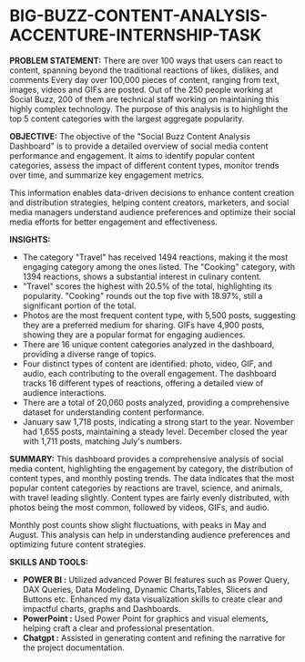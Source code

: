 # BIG-BUZZ-CONTENT-ANALYSIS-ACCENTURE-INTERNSHIP-TASK

**PROBLEM STATEMENT:**
There are over 100 ways that users can react to content, spanning beyond the traditional reactions of likes, dislikes, and comments
Every day over 100,000 pieces of content, ranging from text, images, videos and GIFs are posted. Out of the 250 people working at Social Buzz, 200 of them are technical staff working on maintaining this highly complex technology. 
The purpose of this analysis is to highlight the top 5 content categories with the largest aggregate popularity.

**OBJECTIVE:**
The objective of the "Social Buzz Content Analysis Dashboard" is to provide a detailed overview of social media content performance and engagement. It aims to identify popular content categories, assess the impact of different content types, monitor trends over time, and summarize key engagement metrics. 

This information enables data-driven decisions to enhance content creation and distribution strategies, helping content creators, marketers, and social media managers understand audience preferences and optimize their social media efforts for better engagement and effectiveness.


**INSIGHTS:**
- The category "Travel" has received 1494 reactions, making it the most engaging category among the ones listed. The "Cooking" category, with 1394 reactions, shows a substantial interest in culinary content.
- "Travel" scores the highest with 20.5% of the total, highlighting its popularity. "Cooking" rounds out the top five with 18.97%, still a significant portion of the total.
- Photos are the most frequent content type, with 5,500 posts, suggesting they are a preferred medium for sharing. GIFs have 4,900 posts, showing they are a popular format for engaging audiences.
- There are 16 unique content categories analyzed in the dashboard, providing a diverse range of topics.
- Four distinct types of content are identified: photo, video, GIF, and audio, each contributing to the overall engagement. The dashboard tracks 16 different types of reactions, offering a detailed view of audience interactions.
- There are a total of 20,060 posts analyzed, providing a comprehensive dataset for understanding content performance.
- January saw 1,718 posts, indicating a strong start to the year. November had 1,655 posts, maintaining a steady level. December closed the year with 1,711 posts, matching July's numbers.


**SUMMARY:**
This dashboard provides a comprehensive analysis of social media content, highlighting the engagement by category, the distribution of content types, and monthly posting trends. The data indicates that the most popular content categories by reactions are travel, science, and animals, with travel leading slightly. Content types are fairly evenly distributed, with photos being the most common, followed by videos, GIFs, and audio. 

Monthly post counts show slight fluctuations, with peaks in May and August. This analysis can help in understanding audience preferences and optimizing future content strategies.


**SKILLS AND TOOLS:**
- **POWER BI :** Utilized advanced Power BI features such as Power Query, DAX Queries, Data Modeling, Dynamic Charts,Tables, Slicers and Buttons etc. Enhanced my data visualization skills to create clear and impactful charts, graphs and Dashboards.
- **PowerPoint :** Used Power Point for graphics and visual elements, helping craft a clear and professional presentation.
- **Chatgpt :** Assisted in generating content and refining the narrative for the project documentation.






